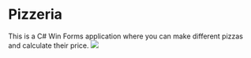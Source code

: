 # Pizzeria
This is a C# Win Forms application where you can make different pizzas and calculate their price.
<img src="https://i.ibb.co/HYVrnBX/image.png">
